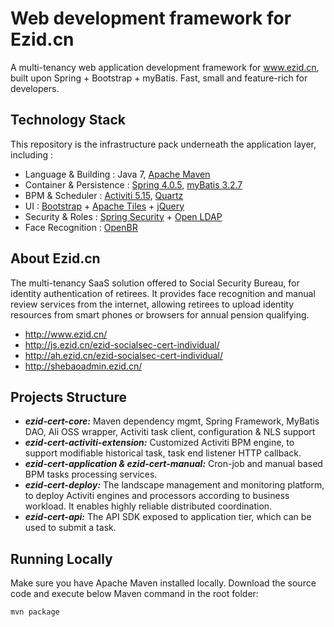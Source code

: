
# Web development framework for Ezid.cn

A multi-tenancy web application development framework for www.ezid.cn, built upon Spring + Bootstrap + myBatis. 
Fast, small and feature-rich for developers.

## Technology Stack

This repository is the infrastructure pack underneath the application layer, including :

- Language & Building : Java 7, [Apache Maven](http://maven.apache.org/)
- Container & Persistence : [Spring 4.0.5](http://spring.io/), [myBatis 3.2.7](https://github.com/mybatis/)
- BPM & Scheduler : [Activiti 5.15](https://www.activiti.org/), [Quartz](http://www.quartz-scheduler.org/)
- UI : [Bootstrap](http://getbootstrap.com/2.3.2/) + [Apache Tiles](http://tiles.apache.org/) + [jQuery](https://jquery.com/)
- Security & Roles : [Spring Security](http://projects.spring.io/spring-security/) + [Open LDAP](http://www.openldap.org/)
- Face Recognition : [OpenBR](http://openbiometrics.org/)

## About Ezid.cn

The multi-tenancy SaaS solution offered to Social Security Bureau, for identity authentication of retirees. It provides face recognition and manual review services from the internet, allowing retirees to upload identity resources from smart phones or browsers for annual pension qualifying.

- http://www.ezid.cn/
- http://js.ezid.cn/ezid-socialsec-cert-individual/
- http://ah.ezid.cn/ezid-socialsec-cert-individual/
- http://shebaoadmin.ezid.cn/


## Projects Structure

- ***ezid-cert-core:*** Maven dependency mgmt, Spring Framework, MyBatis DAO, Ali OSS wrapper, Activiti task client, configuration & NLS support
- ***ezid-cert-activiti-extension:*** Customized Activiti BPM engine, to support modifiable historical task, task end listener HTTP callback.
- ***ezid-cert-application & ezid-cert-manual:*** Cron-job and manual based BPM tasks processing services.
- ***ezid-cert-deploy:*** The landscape management and monitoring platform, to deploy Activiti engines and processors according to business workload. It enables highly reliable distributed coordination. 
- ***ezid-cert-api:*** The API SDK exposed to application tier, which can be used to submit a task.


## Running Locally

Make sure you have Apache Maven installed locally. Download the source code and execute below Maven command in the root folder:

```
mvn package

```
